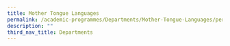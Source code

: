 ```yaml
---
title: Mother Tongue Languages
permalink: /academic-programmes/Departments/Mother-Tongue-Languages/permalink
description: ""
third_nav_title: Departments
---
```

